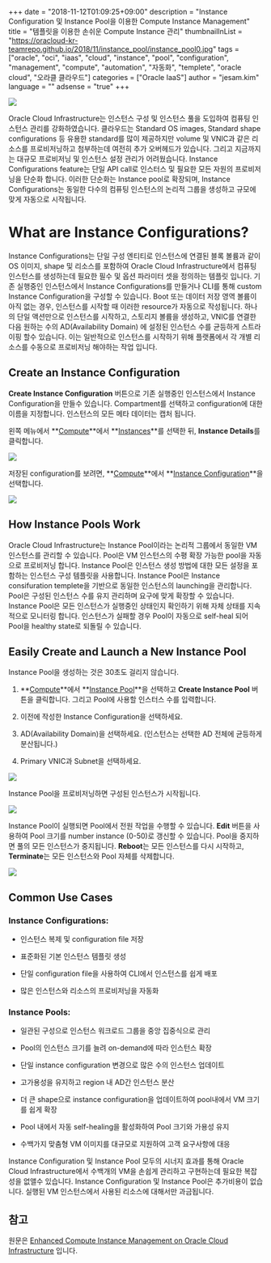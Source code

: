 +++
date = "2018-11-12T01:09:25+09:00"
description = "Instance Configuration 및 Instance Pool을 이용한 Compute Instance Management"
title = "템플릿을 이용한 손쉬운 Compute Instance 관리"
thumbnailInList = "https://oracloud-kr-teamrepo.github.io/2018/11/instance_pool/instance_pool0.jpg" 
tags = ["oracle", "oci", "iaas", "cloud", "instance", "pool", "configuration", "management", "compute", "automation", "자동화", "templete", "oracle cloud", "오라클 클라우드"]
categories = ["Oracle IaaS"]
author = "jesam.kim"
language = ""
adsense = "true"
+++

![](https://oracloud-kr-teamrepo.github.io/2018/11/instance_pool/instance_pool1.jpg)

Oracle Cloud Infrastructure는 인스턴스 구성 및 인스턴스 풀을 도입하여 컴퓨팅 인스턴스 관리를 강화하였습니다.
클라우드는 Standard OS images, Standard shape configurations 등 유용한 standard를 많이 제공하지만 volume 및 VNIC과 같은 리소스를 프로비저닝하고 첨부하는데 여전히 추가 오버헤드가 있습니다. 그리고 지금까지는 대규모 프로비저닝 및 인스턴스 설정 관리가 어려웠습니다. Instance Configurations feature는 단일 API call로 인스터스 및 필요한 모든 자원의 프로비저닝을 단순화 합니다. 이러한 단순화는 Instance pool로 확장되며, Instance Configurations는 동일한 다수의 컴퓨팅 인스턴스의 논리적 그룹을 생성하고 규모에 맞게 자동으로 시작됩니다.


# What are Instance Configurations?

Instance Configurations는 단일 구성 엔티티로 인스턴스에 연결된 블록 볼륨과 같이 OS 이미지, shape 및 리소스를 포함하여 Oracle Cloud Infrastructure에서 컴퓨팅 인스턴스를 생성하는데 필요한 필수 및 옵션 파라미터 셋을 정의하는 템플릿 입니다. 기존 실행중인 인스턴스에서 Instance Configurations를 만들거나 CLI를 통해 custom Instance Configuration을 구성할 수 있습니다.
Boot 또는 데이터 저장 영역 볼륨이 아직 없는 경우, 인스턴스를 시작할 때 이러한 resource가 자동으로 작성됩니다. 하나의 단일 액션만으로 인스턴스를 시작하고, 스토리지 볼륨을 생성하고, VNIC를 연결한 다음 원하는 수의 AD(Availability Domain) 에 설정된 인스턴스 수를 균등하게 스트라이핑 할수 있습니다. 이는 일반적으로 인스턴스를 시작하기 위해 플랫폼에서 각 개별 리소스를 수동으로 프로비저닝 해야하는 작업 입니다.


## Create an Instance Configuration

**Create Instance Configuration** 버튼으로 기존 실행중인 인스턴스에서 Instance Configuration을 만들수 있습니다. Compartment를 선택하고 configuration에 대한 이름을 지정합니다. 인스턴스의 모든 메타 데이터는 캡처 됩니다.

왼쪽 메뉴에서 **[Compute](https://console.us-ashburn-1.oraclecloud.com/a/compute/instances)**에서 **[Instances](https://console.us-ashburn-1.oraclecloud.com/a/compute/instances)**를 선택한 뒤, **Instance Details**를 클릭합니다.

![](https://oracloud-kr-teamrepo.github.io/2018/11/instance_pool/instance_pool2.jpg)

저장된 configuration를 보려면,  **[Compute](https://console.us-ashburn-1.oraclecloud.com/a/compute/instances)**에서 **[Instance Configuration](https://console.us-ashburn-1.oraclecloud.com/compute/instance-configs)**을 선택합니다.

![](https://oracloud-kr-teamrepo.github.io/2018/11/instance_pool/instance_pool3.jpg)


## How Instance Pools Work

Oracle Cloud Infrastructure는 Instance Pool이라는 논리적 그룹에서 동일한 VM 인스턴스를 관리할 수 있습니다. Pool은 VM 인스턴스의 수평 확장 가능한 pool을 자동으로 프로비저닝 합니다. Instance Pool은 인스턴스 생성 방법에 대한 모든 설정을 포함하는 인스턴스 구성 템플릿을 사용합니다. Instance Pool은 Instance consifuration templete을 기반으로 동일한 인스턴스의 launching을 관리합니다. Pool은 구성된 인스턴스 수를 유지 관리하며 요구에 맞게 확장할 수 있습니다. Instance Pool은 모든 인스턴스가 실행중인 상태인지 확인하기 위해 자체 상태를 지속적으로 모니터링 합니다. 인스턴스가 실패할 경우 Pool이 자동으로 self-heal 되어 Pool을 healthy state로 되돌릴 수 있습니다.


## Easily Create and Launch a New Instance Pool

Instance Pool을 생성하는 것은 30초도 걸리지 않습니다.

1. **[Compute](https://console.us-ashburn-1.oraclecloud.com/a/compute/instances)**에서 **[Instance Pool](https://console.us-ashburn-1.oraclecloud.com/compute/instance-pools)**을 선택하고 **Create Instance Pool** 버튼을 클릭합니다. 그리고 Pool에 사용할 인스터스 수를 입력합니다.

2. 이전에 작성한 Instance Configuration을 선택하세요.

3. AD(Availability Domain)을 선택하세요. (인스턴스는 선택한 AD 전체에 균등하게 분산됩니다.)

4. Primary VNIC과 Subnet을 선택하세요.

![](https://oracloud-kr-teamrepo.github.io/2018/11/instance_pool/instance_pool4.jpg)

Instance Pool을 프로비저닝하면 구성된 인스턴스가 시작됩니다.

![](https://oracloud-kr-teamrepo.github.io/2018/11/instance_pool/instance_pool5.jpg)

Instance Pool이 실행되면 Pool에서 전원 작업을 수행할 수 있습니다. **Edit** 버튼을 사용하여 Pool 크기를 number instance (0-50)로 갱신할 수 있습니다. Pool을 중지하면 풀의 모든 인스턴스가 중지됩니다. **Reboot**는 모든 인스턴스를 다시 시작하고, **Terminate**는 모든 인스턴스와 Pool 자체를 삭제합니다.

![](https://oracloud-kr-teamrepo.github.io/2018/11/instance_pool/instance_pool6.jpg)


## Common Use Cases

### Instance Configurations:

* 인스턴스 복제 및 configuration file 저장

* 표준화된 기본 인스턴스 템플릿 생성

* 단일 configuration file을 사용하여 CLI에서 인스턴스를 쉽게 배포

* 많은 인스턴스와 리소스의 프로비저닝을 자동화


### Instance Pools:

* 일관된 구성으로 인스턴스 워크로드 그룹을 중앙 집중식으로 관리

* Pool의 인스턴스 크기를 늘려 on-demand에 따라 인스턴스 확장

* 단일 instance configuration 변경으로 많은 수의 인스턴스 업데이트

* 고가용성을 유지하고 region 내 AD간 인스턴스 분산

* 더 큰 shape으로 instance configuration을 업데이트하여 pool내에서 VM 크기를 쉽게 확장

* Pool 내에서 자동 self-healing을 활성화하여 Pool 크기와 가용성 유지

* 수백가지 맞춤형 VM 이미지를 대규모로 지원하여 고객 요구사항에 대응

Instance Configuration 및 Instance Pool 모두의 시너지 효과를 통해 Oracle Cloud Infrastructure에서 수백개의 VM을 손쉽게 관리하고 구현하는데 필요한 복잡성을 없앨수 있습니다.
Instance Configuration 및 Instance Pool은 추가비용이 없습니다. 실행된 VM 인스턴스에서 사용된 리소스에 대해서만 과금됩니다.


## 참고

원문은 [Enhanced Compute Instance Management on Oracle Cloud Infrastructure](https://blogs.oracle.com/cloud-infrastructure/enhanced-compute-instance-management-on-oracle-cloud-infrastructure) 입니다.
